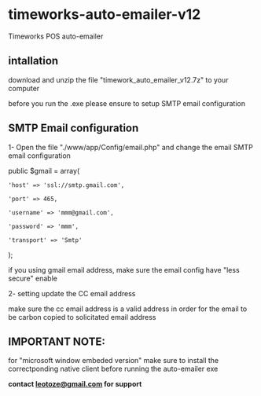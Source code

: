 # timeworks-auto-emailer-v12
 Timeworks POS auto-emailer


## intallation
download and unzip the file "timework_auto_emailer_v12.7z" to your computer

before you run the .exe please ensure to setup SMTP email configuration 

## SMTP Email  configuration

1- Open the file  "./www/app/Config/email.php" and change the email SMTP email configuration


public $gmail = array(

	'host' => 'ssl://smtp.gmail.com',

	'port' => 465,
		
	'username' => 'mmm@gmail.com',
			
	'password' => 'mmm',

	'transport' => 'Smtp'
);

if you using gmail email address, make sure the email config have "less secure" enable


2- setting update the CC email address

make sure the cc email address is a valid address in order for the email to be carbon copied to solicitated email address

## IMPORTANT NOTE:
for "microsoft window embeded version" make sure to install the correctponding native client before running the auto-emailer exe


**contact leotoze@gmail.com for support**
